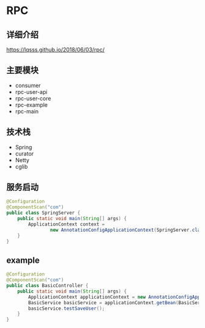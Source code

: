 # RPC
## 详细介绍
https://lqsss.github.io/2018/06/03/rpc/

## 主要模块
- consumer
- rpc-user-api
- rpc-user-core
- rpc-example
- rpc-main

## 技术栈
- Spring
- curator
- Netty
- cglib

## 服务启动
```java
@Configuration
@ComponentScan("com")
public class SpringServer {
    public static void main(String[] args) {
        ApplicationContext context =
                new AnnotationConfigApplicationContext(SpringServer.class);
    }
}
```
## example
```java
@Configuration
@ComponentScan("com")
public class BasicController {
    public static void main(String[] args) {
        ApplicationContext applicationContext = new AnnotationConfigApplicationContext(BasicController.class);
        BasicService basicService = applicationContext.getBean(BasicService.class);
        basicService.testSaveUser();
    }
}
```
